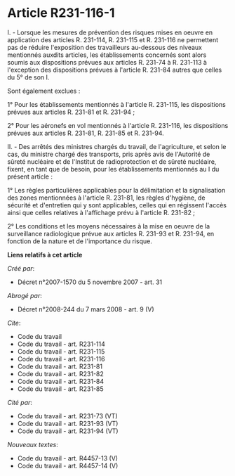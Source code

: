 # Article R231-116-1

I. - Lorsque les mesures de prévention des risques mises en oeuvre en application des articles R. 231-114, R. 231-115 et R.
231-116 ne permettent pas de réduire l'exposition des travailleurs au-dessous des niveaux mentionnés auxdits articles, les
établissements concernés sont alors soumis aux dispositions prévues aux articles R. 231-74 à R. 231-113 à l'exception des
dispositions prévues à l'article R. 231-84 autres que celles du 5° de son I.

Sont également exclues :

1° Pour les établissements mentionnés à l'article R. 231-115, les dispositions prévues aux articles R. 231-81 et R. 231-94 ;

2° Pour les aéronefs en vol mentionnés à l'article R. 231-116, les dispositions prévues aux articles R. 231-81, R. 231-85 et
R. 231-94.

II. - Des arrêtés des ministres chargés du travail, de l'agriculture, et selon le cas, du ministre chargé des transports,
pris après avis de l'Autorité de sûreté nucléaire et de l'Institut de radioprotection et de sûreté nucléaire, fixent, en tant
que de besoin, pour les établissements mentionnés au I du présent article :

1° Les règles particulières applicables pour la délimitation et la signalisation des zones mentionnées à l'article R. 231-81,
les règles d'hygiène, de sécurité et d'entretien qui y sont applicables, celles qui en régissent l'accès ainsi que celles
relatives à l'affichage prévu à l'article R. 231-82 ;

2° Les conditions et les moyens nécessaires à la mise en oeuvre de la surveillance radiologique prévue aux articles R. 231-93
et R. 231-94, en fonction de la nature et de l'importance du risque.

**Liens relatifs à cet article**

_Créé par_:

  - Décret n°2007-1570 du 5 novembre 2007 - art. 31

_Abrogé par_:

  - Décret n°2008-244 du 7 mars 2008 - art. 9 (V)

_Cite_:

  - Code du travail
  - Code du travail - art. R231-114
  - Code du travail - art. R231-115
  - Code du travail - art. R231-116
  - Code du travail - art. R231-81
  - Code du travail - art. R231-82
  - Code du travail - art. R231-84
  - Code du travail - art. R231-85

_Cité par_:

  - Code du travail - art. R231-73 (VT)
  - Code du travail - art. R231-93 (VT)
  - Code du travail - art. R231-94 (VT)

_Nouveaux textes_:

  - Code du travail - art. R4457-13 (V)
  - Code du travail - art. R4457-14 (V)
